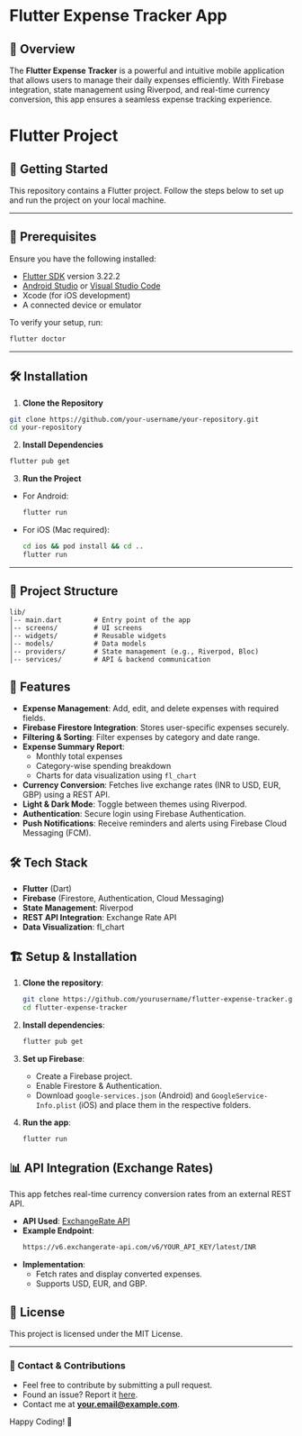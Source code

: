 # Flutter Expense Tracker App

## 📌 Overview
The **Flutter Expense Tracker** is a powerful and intuitive mobile application that allows users to manage their daily expenses efficiently. With Firebase integration, state management using Riverpod, and real-time currency conversion, this app ensures a seamless expense tracking experience.


# Flutter Project

## 🚀 Getting Started
This repository contains a Flutter project. Follow the steps below to set up and run the project on your local machine.

---

## 📌 Prerequisites
Ensure you have the following installed:
- [Flutter SDK](https://docs.flutter.dev/get-started/install) version 3.22.2
- [Android Studio](https://developer.android.com/studio) or [Visual Studio Code](https://code.visualstudio.com/)
- Xcode (for iOS development)
- A connected device or emulator

To verify your setup, run:
```sh
flutter doctor
```

---

## 🛠 Installation

1. **Clone the Repository**
```sh
git clone https://github.com/your-username/your-repository.git
cd your-repository
```

2. **Install Dependencies**
```sh
flutter pub get
```

3. **Run the Project**
- For Android:
  ```sh
  flutter run
  ```
- For iOS (Mac required):
  ```sh
  cd ios && pod install && cd ..
  flutter run
  ```

---

## 📂 Project Structure
```
lib/
│-- main.dart        # Entry point of the app
│-- screens/         # UI screens
│-- widgets/         # Reusable widgets
│-- models/          # Data models
│-- providers/       # State management (e.g., Riverpod, Bloc)
│-- services/        # API & backend communication
```



## 🚀 Features
- **Expense Management**: Add, edit, and delete expenses with required fields.
- **Firebase Firestore Integration**: Stores user-specific expenses securely.
- **Filtering & Sorting**: Filter expenses by category and date range.
- **Expense Summary Report**:
  - Monthly total expenses
  - Category-wise spending breakdown
  - Charts for data visualization using `fl_chart`
- **Currency Conversion**: Fetches live exchange rates (INR to USD, EUR, GBP) using a REST API.
- **Light & Dark Mode**: Toggle between themes using Riverpod.
- **Authentication**: Secure login using Firebase Authentication.
- **Push Notifications**: Receive reminders and alerts using Firebase Cloud Messaging (FCM).

## 🛠️ Tech Stack
- **Flutter** (Dart)
- **Firebase** (Firestore, Authentication, Cloud Messaging)
- **State Management**: Riverpod
- **REST API Integration**: Exchange Rate API
- **Data Visualization**: fl_chart

## 🏗️ Setup & Installation
1. **Clone the repository**:
   ```sh
   git clone https://github.com/yourusername/flutter-expense-tracker.git
   cd flutter-expense-tracker
   ```

2. **Install dependencies**:
   ```sh
   flutter pub get
   ```

3. **Set up Firebase**:
   - Create a Firebase project.
   - Enable Firestore & Authentication.
   - Download `google-services.json` (Android) and `GoogleService-Info.plist` (iOS) and place them in the respective folders.

4. **Run the app**:
   ```sh
   flutter run
   ```

## 📊 API Integration (Exchange Rates)
This app fetches real-time currency conversion rates from an external REST API.

- **API Used**: [ExchangeRate API](https://www.exchangerate-api.com/)
- **Example Endpoint**:
  ```sh
  https://v6.exchangerate-api.com/v6/YOUR_API_KEY/latest/INR
  ```
- **Implementation**:
  - Fetch rates and display converted expenses.
  - Supports USD, EUR, and GBP.

## 📜 License
This project is licensed under the MIT License.

---
### 📧 Contact & Contributions
- Feel free to contribute by submitting a pull request.
- Found an issue? Report it [here](https://github.com/yourusername/flutter-expense-tracker/issues).
- Contact me at **your.email@example.com**.

Happy Coding! 🚀

